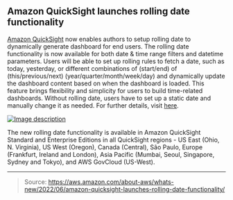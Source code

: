 ## Amazon QuickSight launches rolling date functionality

[Amazon QuickSight](https://aws.amazon.com/quicksight/) now enables authors to setup rolling date to dynamically generate dashboard for end users. The rolling date functionality is now available for both date & time range filters and datetime parameters. Users will be able to set up rolling rules to fetch a date, such as today, yesterday, or different combinations of (start/end) of (this/previous/next) (year/quarter/month/week/day) and dynamically update the dashboard content based on when the dashboard is loaded. This feature brings flexibility and simplicity for users to build time-related dashboards. Without rolling date, users have to set up a static date and manually change it as needed. For further details, visit [here](https://docs.aws.amazon.com/quicksight/latest/user/add-a-date-filter2.html#create-date-filter-analyses).

[![Image description](https://dev-to-uploads.s3.amazonaws.com/uploads/articles/5m15zsqp4eb1szj9b681.png)](https://k21technologies.samcart.com/referral/gBBzLUFj/wZNqvQpM5mBn2g53)

The new rolling date functionality is available in Amazon QuickSight Standard and Enterprise Editions in all QuickSight regions - US East (Ohio, N. Virginia), US West (Oregon), Canada (Central), São Paulo, Europe (Frankfurt, Ireland and London), Asia Pacific (Mumbai, Seoul, Singapore, Sydney and Tokyo), and AWS GovCloud (US-West).

---

> Source: https://aws.amazon.com/about-aws/whats-new/2022/06/amazon-quicksight-launches-rolling-date-functionality/